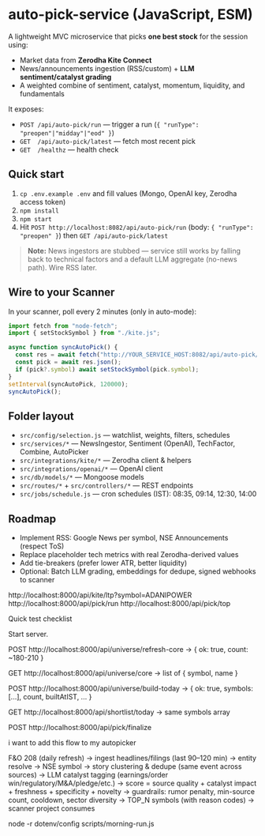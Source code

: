 # auto-pick-service (JavaScript, ESM)

A lightweight MVC microservice that picks **one best stock** for the session using:

- Market data from **Zerodha Kite Connect**
- News/announcements ingestion (RSS/custom) + **LLM sentiment/catalyst grading**
- A weighted combine of sentiment, catalyst, momentum, liquidity, and fundamentals

It exposes:

- `POST /api/auto-pick/run` — trigger a run (`{ "runType": "preopen"|"midday"|"eod" }`)
- `GET  /api/auto-pick/latest` — fetch most recent pick
- `GET  /healthz` — health check

## Quick start

1. `cp .env.example .env` and fill values (Mongo, OpenAI key, Zerodha access token)
2. `npm install`
3. `npm start`
4. Hit `POST http://localhost:8082/api/auto-pick/run` (body: `{ "runType": "preopen" }`) then `GET /api/auto-pick/latest`

> **Note:** News ingestors are stubbed — service still works by falling back to technical factors and a default LLM aggregate (no-news path). Wire RSS later.

## Wire to your Scanner

In your scanner, poll every 2 minutes (only in auto-mode):

```js
import fetch from "node-fetch";
import { setStockSymbol } from "./kite.js";

async function syncAutoPick() {
  const res = await fetch("http://YOUR_SERVICE_HOST:8082/api/auto-pick/latest");
  const pick = await res.json();
  if (pick?.symbol) await setStockSymbol(pick.symbol);
}
setInterval(syncAutoPick, 120000);
syncAutoPick();
```

## Folder layout

- `src/config/selection.js` — watchlist, weights, filters, schedules
- `src/services/*` — NewsIngestor, Sentiment (OpenAI), TechFactor, Combine, AutoPicker
- `src/integrations/kite/*` — Zerodha client & helpers
- `src/integrations/openai/*` — OpenAI client
- `src/db/models/*` — Mongoose models
- `src/routes/*` + `src/controllers/*` — REST endpoints
- `src/jobs/schedule.js` — cron schedules (IST): 08:35, 09:14, 12:30, 14:00

## Roadmap

- Implement RSS: Google News per symbol, NSE Announcements (respect ToS)
- Replace placeholder tech metrics with real Zerodha-derived values
- Add tie-breakers (prefer lower ATR, better liquidity)
- Optional: Batch LLM grading, embeddings for dedupe, signed webhooks to scanner

http://localhost:8000/api/kite/ltp?symbol=ADANIPOWER
http://localhost:8000/api/pick/run
http://localhost:8000/api/pick/top

Quick test checklist

Start server.

POST http://localhost:8000/api/universe/refresh-core
→ { ok: true, count: ~180-210 }

GET http://localhost:8000/api/universe/core
→ list of { symbol, name }

POST http://localhost:8000/api/universe/build-today
→ { ok: true, symbols: [...], count, builtAtIST, ... }

GET http://localhost:8000/api/shortlist/today
→ same symbols array

POST http://localhost:8000/api/pick/finalize

<!-- *************************************************************************************** -->

i want to add this flow to my autopicker

F&O 208 (daily refresh)
→ ingest headlines/filings (last 90–120 min)
→ entity resolve → NSE symbol
→ story clustering & dedupe (same event across sources)
→ LLM catalyst tagging (earnings/order win/regulatory/M&A/pledge/etc.)
→ score = source quality + catalyst impact + freshness + specificity + novelty
→ guardrails: rumor penalty, min-source count, cooldown, sector diversity
→ TOP_N symbols (with reason codes) → scanner project consumes

node -r dotenv/config scripts/morning-run.js
